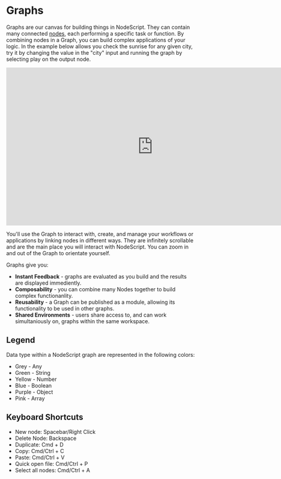 # Graphs

Graphs are our canvas for building things in NodeScript. They can contain many connected [nodes](./nodes.md), each performing a specific task or function. By combining nodes in a Graph, you can build complex applications of your logic. In the example below allows you check the sunrise for any given city, try it by changing the value in the "city" input and running the graph by selecting play on the output node.

<iframe width="780" height="420" src="https://embed.nodescript.dev/?graphId=1XHkchnfIBzbNqHn&theme=auto&zoom=0.5" title="Sunrise Set" frameborder="0" allowfullscreen></iframe>

You'll use the Graph to interact with, create, and manage your workflows or applications by linking nodes in different ways. They are infinitely scrollable and are the main place you will interact with NodeScript. You can zoom in and out of the Graph to orientate yourself.

Graphs give you:

 - **Instant Feedback** - graphs are evaluated as you build and the results are displayed immediently.
 - **Composability** - you can combine many Nodes together to build complex functionanlity.
 - **Reusability** - a Graph can be published as a module, allowing its functionality to be used in other graphs.
 - **Shared Environments** - users share access to, and can work simultaniously on, graphs within the same workspace. 
 
 ## Legend

 Data type within a NodeScript graph are represented in the following colors:

 * Grey - Any
 * Green - String
 * Yellow - Number
 * Blue - Boolean
 * Purple - Object 
 * Pink - Array

  ## Keyboard Shortcuts

 * New node: Spacebar/Right Click
 * Delete Node: Backspace
 * Duplicate: Cmd + D
 * Copy: Cmd/Ctrl + C
 * Paste: Cmd/Ctrl + V
 * Quick open file: Cmd/Ctrl + P
 * Select all nodes: Cmd/Ctrl + A
 
 <!--
 * Run graph: CMD+Enter
 * Hide results: CMD+E 
 * Open Input: I
 * Open output: O
 * Open workspace Libraries : W
 * Cmd + F: Searching existing nodes on the canvas
 -->
